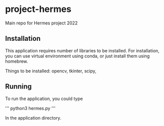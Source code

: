 # project-hermes
Main repo for Hermes project 2022


## Installation
This application requires number of libraries to be installed. For installation, you can use virtual environment using conda, or just install them using homebrew.

Things to be installed:
opencv, tkinter, scipy, 

## Running

To run the application, you could type

'''
python3 hermes.py
'''

In the application directory. 